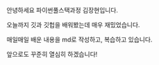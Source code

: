 안녕하세요 파이썬풀스택과정 김장현입니다.

오늘까지 깃과 깃헙을 배워봤는데 매우 재밌었습니다.

매일매일 배운 내용을 md로 작성하고, 복습하고 있습니다.

앞으로도 꾸준히 열심히 하겠습니다! 